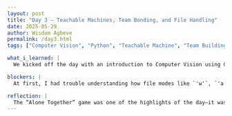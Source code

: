 ```yaml
---
layout: post
title: "Day 3 – Teachable Machines, Team Bonding, and File Handling"
date: 2025-05-29
author: Wisdom Agbeve
permalink: /day3.html
tags: ["Computer Vision", "Python", "Teachable Machine", "Team Building"]

what_i_learned: |
  We kicked off the day with an introduction to Computer Vision using Google’s Teachable Machine. It was fascinating to see how quickly you can train a model to recognize images with just a few examples. Later, during Python 102, I practiced working with dictionaries in a breakout room and learned about file handling—specifically how to read, write, and append data to files using Python.

blockers: |
  At first, I had trouble understanding how file modes like `'w'`, `'a'`, and `'r'` work, but testing them out in small examples helped clear things up.

reflection: |
  The “Alone Together” game was one of the highlights of the day—it was a creative and surprisingly personal way to bond with other interns. It reminded me that even in a virtual setting, strong connections can be formed. I’m starting to feel like I’m part of a team, not just a program.
---
```

